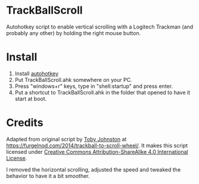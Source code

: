 # TrackBallScroll
Autohotkey script to enable vertical scrolling with a Logitech Trackman (and probably any other) by holding the right mouse button.

# Install
 1. Install [autohotkey](https://autohotkey.com/)
 2. Put TrackBallScroll.ahk somewhere on your PC.
 3. Press "windows+r" keys, type in "shell:startup" and press enter.
 4. Put a shortcut to TrackBallScroll.ahk in the folder that opened to have it start at boot.

# Credits
Adapted from original script by [Toby Johnston](https://furgelnod.com/) at https://furgelnod.com/2014/trackball-to-scroll-wheel/. It makes this script licensed under [Creative Commons Attribution-ShareAlike 4.0 International License](https://creativecommons.org/licenses/by-sa/4.0/).

I removed the horizontal scrolling, adjusted the speed and tweaked the behavior to have it a bit smoother.
